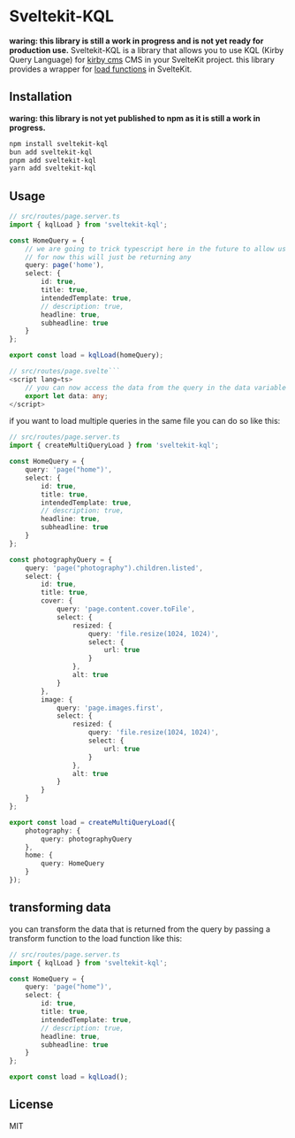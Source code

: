 # Sveltekit-KQL

**waring: this library is still a work in progress and is not yet ready for production use.**
Sveltekit-KQL is a library that allows you to use KQL (Kirby Query Language) for [kirby cms](https://getkirby.com/) CMS in your SvelteKit project. this library provides a wrapper for [load functions](https://kit.svelte.dev/docs/load) in SvelteKit.

## Installation

**waring: this library is not yet published to npm as it is still a work in progress.**

```bash
npm install sveltekit-kql
bun add sveltekit-kql
pnpm add sveltekit-kql
yarn add sveltekit-kql
```

## Usage

````typescript
// src/routes/page.server.ts
import { kqlLoad } from 'sveltekit-kql';

const HomeQuery = {
	// we are going to trick typescript here in the future to allow us to get typesafety on queries using the declare keyword
	// for now this will just be returning any
	query: page('home'),
	select: {
		id: true,
		title: true,
		intendedTemplate: true,
		// description: true,
		headline: true,
		subheadline: true
	}
};

export const load = kqlLoad(homeQuery);

// src/routes/page.svelte```
<script lang=ts>
    // you can now access the data from the query in the data variable
    export let data: any;
</script>
````

if you want to load multiple queries in the same file you can do so like this:

```typescript
// src/routes/page.server.ts
import { createMultiQueryLoad } from 'sveltekit-kql';

const HomeQuery = {
	query: 'page("home")',
	select: {
		id: true,
		title: true,
		intendedTemplate: true,
		// description: true,
		headline: true,
		subheadline: true
	}
};

const photographyQuery = {
	query: 'page("photography").children.listed',
	select: {
		id: true,
		title: true,
		cover: {
			query: 'page.content.cover.toFile',
			select: {
				resized: {
					query: 'file.resize(1024, 1024)',
					select: {
						url: true
					}
				},
				alt: true
			}
		},
		image: {
			query: 'page.images.first',
			select: {
				resized: {
					query: 'file.resize(1024, 1024)',
					select: {
						url: true
					}
				},
				alt: true
			}
		}
	}
};

export const load = createMultiQueryLoad({
	photography: {
		query: photographyQuery
	},
	home: {
		query: HomeQuery
	}
});
```

## transforming data

you can transform the data that is returned from the query by passing a transform function to the load function like this:

```typescript
// src/routes/page.server.ts
import { kqlLoad } from 'sveltekit-kql';

const HomeQuery = {
	query: 'page("home")',
	select: {
		id: true,
		title: true,
		intendedTemplate: true,
		// description: true,
		headline: true,
		subheadline: true
	}
};

export const load = kqlLoad();
```

## License

MIT

